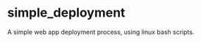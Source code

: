 simple_deployment
=================

A simple web app deployment process, using linux bash scripts.
